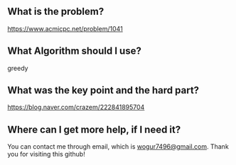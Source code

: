 ## What is the problem?

<https://www.acmicpc.net/problem/1041>

## What Algorithm should I use?

greedy

## What was the key point and the hard part?

https://blog.naver.com/crazem/222841895704

## Where can I get more help, if I need it?

You can contact me through email, which is wogur7496@gmail.com.
Thank you for visiting this github!

